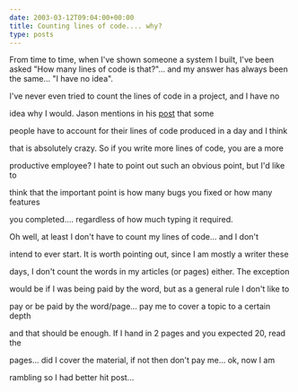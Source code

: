 ```yaml
---
date: 2003-03-12T09:04:00+00:00
title: Counting lines of code.... why?
type: posts
---
```

 From time to time, when I've shown someone a system I built, I've been asked "How many lines of code is that?"... and my answer has always been the same... "I have no idea".

I've never even tried to count the lines of code in a project, and I have no

idea why I would. Jason mentions in his [post](https://dotnetweblogs.com/Jtucker/posts/3685.aspx) that some

people have to account for their lines of code produced in a day and I think

that is absolutely crazy. So if you write more lines of code, you are a more

productive employee? I hate to point out such an obvious point, but I'd like to

think that the important point is how many bugs you fixed or how many features

you completed.... regardless of how much typing it required.

Oh well, at least I don't have to count my lines of code... and I don't

intend to ever start. It is worth pointing out, since I am mostly a writer these

days, I don't count the words in my articles (or pages) either. The exception

would be if I was being paid by the word, but as a general rule I don't like to

pay or be paid by the word/page... pay me to cover a topic to a certain depth

and that should be enough. If I hand in 2 pages and you expected 20, read the

pages... did I cover the material, if not then don't pay me... ok, now I am

rambling so I had better hit post...
